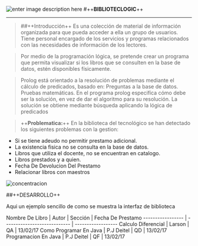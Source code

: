 ![enter image description here](https://lh3.googleusercontent.com/WWmZYN0Nj4SVgCeyMjdl4HlZ-4dwoN7YKy7ZuM30BN2usn_D9DHnp05_STjtUm7gcVRq0fQf=s250 "libros.jpg")
#++**BIBLIOTECLOGIC**++
- - -

>##++Introducción++
>Es una colección de material de información organizada para que pueda acceder a ella un grupo de usuarios. Tiene personal encargado de los servicios y programas relacionados con las necesidades de información de los lectores.

>Por medio de la programación lógica, se pretende crear un programa que permita visualizar si los libros que se consulten en la base de datos, estén disponibles físicamente.

>Prolog está orientado a la resolución de problemas mediante el cálculo de predicados, basado en:
Preguntas a la base de datos.
Pruebas matemáticas.
En el programa prolog especifíca cómo debe ser la solución, en vez de dar el algoritmo para su resolución. La solución se obtiene mediante búsqueda aplicando la lógica de predicados

>++**Problematica:**++
En la biblioteca del tecnológico se han detectado los siguientes problemas con la gestion:
- Si se tiene adeudo no permitir prestamo adicional.
- La existencia fisica no se consulta en la base de datos.
- Libros que utiliza el docente, no se encuentran en catalogo.
- Libros prestados y a quien.
- Fecha De Devolucion Del Prestamo
- Relacionar libros con maestros

![concentracion](https://lh3.googleusercontent.com/-Htmd1CpC8WA/WMcucK4r08I/AAAAAAAAPSw/jIZGT4c64EM425yUTAE-UeexSLDF3NDNACLcB/s250/concentraci%25C3%25B3n.jpg "concentración.jpg")


##++DESARROLLO++

Aqui un ejemplo sencillo de como se muestra la interfaz de biblioteca 

 Nombre De Libro                 |      Autor       |    Sección       | Fecha De Prestamo
 ----------------- | ---------------------------- | ------------------
 Calculo Diferencial | Larson            | QA | 13/02/17
 Como Programar En Java          |  P.J Deitel          | QD | 13/02/17
 Programacion En Java          |  P.J Deitel          | QF | 13/02/17


